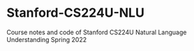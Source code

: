 # Stanford-CS224U-NLU
Course notes and code of Stanford CS224U Natural Language Understanding Spring 2022
